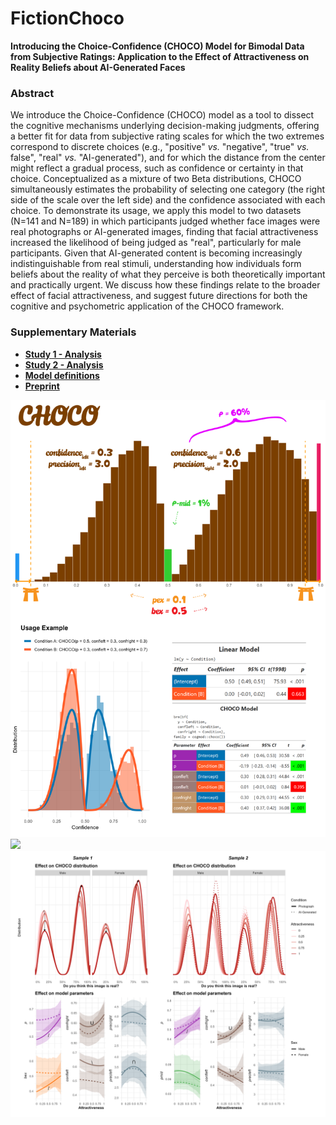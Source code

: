 # FictionChoco

**Introducing the Choice-Confidence (CHOCO) Model for Bimodal Data from Subjective Ratings: Application to the Effect of Attractiveness on Reality Beliefs about AI-Generated Faces**

### Abstract

We introduce the Choice-Confidence (CHOCO) model as a tool to dissect the cognitive mechanisms underlying decision-making judgments, offering a better fit for data from subjective rating scales for which the two extremes correspond to discrete choices (e.g., "positive" *vs.* "negative", "true" *vs.* false", "real" *vs.* "AI-generated"), and for which the distance from the center might reflect a gradual process, such as confidence or certainty in that choice. Conceptualized as a mixture of two Beta distributions, CHOCO simultaneously estimates the probability of selecting one category (the right side of the scale over the left side) and the confidence associated with each choice. To demonstrate its usage, we apply this model to two datasets (N=141 and N=189) in which participants judged whether face images were real photographs or AI-generated images, finding that facial attractiveness increased the likelihood of being judged as "real", particularly for male participants. Given that AI-generated content is becoming increasingly indistinguishable from real stimuli, understanding how individuals form beliefs about the reality of what they perceive is both theoretically important and practically urgent. We discuss how these findings relate to the broader effect of facial attractiveness, and suggest future directions for both the cognitive and psychometric application of the CHOCO framework.

### Supplementary Materials

- [**Study 1 - Analysis**](https://realitybending.github.io/FictionChoco/analysis/study1/1_study1.html)
- [**Study 2 - Analysis**](https://realitybending.github.io/FictionChoco/analysis/study1/2_study2.html)
- [**Model definitions**](https://github.com/RealityBending/FictionChoco/blob/main/analysis/server/make_models.R)
- [**Preprint**](https://osf.io/preprints/psyarxiv/z68v3)


![](paper/figures/fig2final.png)
![](paper/figures/fig3.png)
![](paper/figures/fig5.png)
